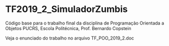 # TF2019_2_SimuladorZumbis
Código base para o trabalho final da disciplina de Programação Orientada a Objetos
PUCRS, Escola Politécnica, Prof. Bernardo Copstein

Veja o enunciado do trabalho no arquivo TF_POO_2019_2.doc



